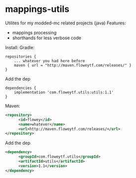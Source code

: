 # mappings-utils
Utilites for my modded-mc related projects (java)
Features:
- mappings processing
- shorthands for less verbose code

Install:
Gradle:
```
repositories {
    ... whatever you had here before
    maven { url = "http://maven.floweytf.com/releases/" }
}
```
Add the dep
```
dependencies {
    implementation 'com.floweytf.utils:utils:1.1'
}
```
Maven: 
```xml
<repository>
      <id>flowey</id>
      <name>whatever</name>
      <url>http://maven.floweytf.com/releases/</url>
</repository>
```
Add the dep
```xml
<dependency>
      <groupId>com.floweytf.utils</groupId>
      <artifactId>utils</artifactId>
      <version>1.1</version>
</dependency>
```
